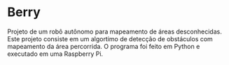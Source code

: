 # Berry

Projeto de um robô autônomo para mapeamento de áreas desconhecidas.
Este projeto consiste em um algortimo de detecção de obstáculos com mapeamento da área percorrida.
O programa foi feito em Python e executado em uma Raspberry Pi.
